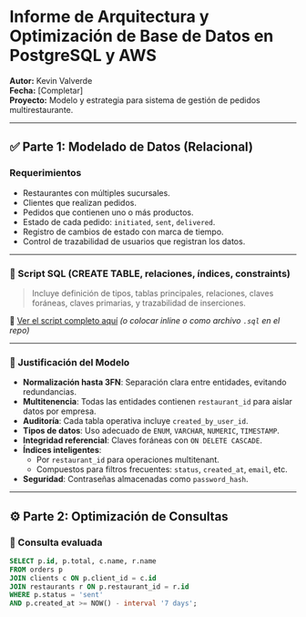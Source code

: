 # Informe de Arquitectura y Optimización de Base de Datos en PostgreSQL y AWS

**Autor:** Kevin Valverde  
**Fecha:** [Completar]  
**Proyecto:** Modelo y estrategia para sistema de gestión de pedidos multirestaurante.

---

## ✅ Parte 1: Modelado de Datos (Relacional)

### Requerimientos

- Restaurantes con múltiples sucursales.
- Clientes que realizan pedidos.
- Pedidos que contienen uno o más productos.
- Estado de cada pedido: `initiated`, `sent`, `delivered`.
- Registro de cambios de estado con marca de tiempo.
- Control de trazabilidad de usuarios que registran los datos.

---

### 🔧 Script SQL (CREATE TABLE, relaciones, índices, constraints)

> Incluye definición de tipos, tablas principales, relaciones, claves foráneas, claves primarias, y trazabilidad de inserciones.

🔗 [Ver el script completo aquí](#) *(o colocar inline o como archivo `.sql` en el repo)*

---

### 📌 Justificación del Modelo

- **Normalización hasta 3FN**: Separación clara entre entidades, evitando redundancias.
- **Multitenencia**: Todas las entidades contienen `restaurant_id` para aislar datos por empresa.
- **Auditoría**: Cada tabla operativa incluye `created_by_user_id`.
- **Tipos de datos**: Uso adecuado de `ENUM`, `VARCHAR`, `NUMERIC`, `TIMESTAMP`.
- **Integridad referencial**: Claves foráneas con `ON DELETE CASCADE`.
- **Índices inteligentes**:
  - Por `restaurant_id` para operaciones multitenant.
  - Compuestos para filtros frecuentes: `status`, `created_at`, `email`, etc.
- **Seguridad**: Contraseñas almacenadas como `password_hash`.

---

## ⚙️ Parte 2: Optimización de Consultas

### 🎯 Consulta evaluada

```sql
SELECT p.id, p.total, c.name, r.name
FROM orders p
JOIN clients c ON p.client_id = c.id
JOIN restaurants r ON p.restaurant_id = r.id
WHERE p.status = 'sent'
AND p.created_at >= NOW() - interval '7 days';
